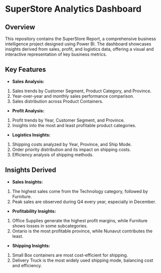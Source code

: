 # SuperStore Analytics Dashboard
## Overview
This repository contains the SuperStore Report, a comprehensive business intelligence project designed using Power BI. The dashboard showcases insights derived from sales, profit, and logistics data, offering a visual and interactive representation of key business metrics.
## Key Features
- **Sales Analysis:**
1. Sales trends by Customer Segment, Product Category, and Province.
2. Year-over-year and monthly sales performance comparison.
3. Sales distribution across Product Containers.
- **Profit Analysis:**
1. Profit trends by Year, Customer Segment, and Province.
2. Insights into the most and least profitable product categories.
- **Logistics Insights:**
1. Shipping costs analyzed by Year, Province, and Ship Mode.
2. Order priority distribution and its impact on shipping costs.
3. Efficiency analysis of shipping methods.
## Insights Derived
- **Sales Insights:**
1. The highest sales come from the Technology category, followed by Furniture.
2. Peak sales are observed during Q4 every year, especially in December.
- **Profitability Insights:**
1. Office Supplies generate the highest profit margins, while Furniture shows losses in some subcategories.
2. Ontario is the most profitable province, while Nunavut contributes the least.
- **Shipping Insights:**
1. Small Box containers are most cost-efficient for shipping.
2. Delivery Truck is the most widely used shipping mode, balancing cost and efficiency.
